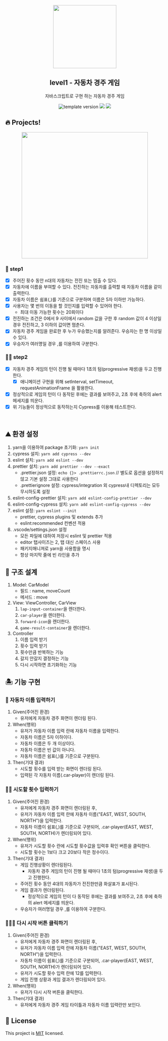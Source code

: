 <p align="middle" >
  <img width="200px;" src="https://user-images.githubusercontent.com/50367798/106415730-2645a280-6493-11eb-876c-ef7172652261.png"/>
</p>
<h2 align="middle">level1 - 자동차 경주 게임</h2>
<p align="middle">자바스크립트로 구현 하는 자동차 경주 게임</p>
<p align="middle">
<img src="https://img.shields.io/badge/version-1.0.0-blue?style=flat-square" alt="template version"/>
<img src="https://img.shields.io/badge/language-html-blue.svg?style=flat-square"/>
<a href="https://github.com/daybrush/moveable/blob/master/LICENSE" target="_blank">
  <img src="https://img.shields.io/github/license/daybrush/moveable.svg?style=flat-square&label=license&color=08CE5D"/>
  </a>
</p>

## 🔥 Projects!

<p align="middle">
  <img width="400" src="https://techcourse-storage.s3.ap-northeast-2.amazonaws.com/7c76e809d82a4a3aa0fd78a86be25427">
</p>

### 🎯 step1

- [x] 주어진 횟수 동안 n대의 자동차는 전진 또는 멈출 수 있다.
- [x] 자동차에 이름을 부여할 수 있다. 전진하는 자동차를 출력할 때 자동차 이름을 같이 출력한다.
- [x] 자동차 이름은 쉼표(,)를 기준으로 구분하며 이름은 5자 이하만 가능하다.
- [x] 사용자는 몇 번의 이동을 할 것인지를 입력할 수 있어야 한다.
  - 최대 이동 가능한 횟수는 20회이다
- [x] 전진하는 조건은 0에서 9 사이에서 random 값을 구한 후 random 값이 4 이상일 경우 전진하고, 3 이하의 값이면 멈춘다.
- [x] 자동차 경주 게임을 완료한 후 누가 우승했는지를 알려준다. 우승자는 한 명 이상일 수 있다.
- [x] 우승자가 여러명일 경우 ,를 이용하여 구분한다.

### 🎯🎯 step2

- [x] 자동차 경주 게임의 턴이 진행 될 때마다 1초의 텀(progressive 재생)을 두고 진행한다.
  - [x] 애니메이션 구현을 위해 setInterval, setTimeout, requestAnimationFrame 을 활용한다.
- [x] 정상적으로 게임의 턴이 다 동작된 후에는 결과를 보여주고, 2초 후에 축하의 alert 메세지를 띄운다.
- [x] 위 기능들이 정상적으로 동작하는지 Cypress를 이용해 테스트한다.

<br>

## ⛰️ 환경 설정

1. yarn을 이용하여 package 초기화: `yarn init`
2. cypress 설치: `yarn add cypress --dev`
3. eslint 설치: `yarn add eslint --dev`
4. prettier 설치: `yarn add prettier --dev --exact`
   - .prettier.json 설정: `echo {}> .prettierrc.json` // 별도로 옵션을 설정하지 않고 기본 설정 그대로 사용한다
   - .prettierignore 설정: cypress/integration 외 cypress내 디렉토리는 모두 무시하도록 설정
5. eslint-config-prettier 설치: `yarn add eslint-config-prettier --dev`
6. eslint-config-cypress 설치: `yarn add eslint-config-cypress --dev`
7. eslint 설정: `yarn eslint --init`
   - prettier, cypress plugins 및 extends 추가
   - eslint:recommended 컨벤션 적용
8. .vscode/settings.json 설정
   - 모든 파일에 대하여 저장시 eslint 및 prettier 적용
   - editor 탭사이즈는 2, 탭 대신 스페이스 사용
   - 패키지매니져로 yarn을 사용함을 명시
   - 항상 마지막 줄에 빈 라인을 추가

## 🌋 구조 설계

1. Model: CarModel
   - 필드 : name, moveCount
   - 메서드 : move
2. View: ViewController, CarView
   1. `lap-input-container`을 렌더한다.
   2. `car-player`을 렌더한다.
   3. `forward-icon`을 렌더한다.
   4. `game-result-container`을 렌더한다.
3. Controller
   1. 이름 입력 받기
   2. 횟수 입력 받기
   3. 횟수만큼 반복하는 기능
   4. 갈지 안갈지 결정하는 기능
   5. 다시 시작하면 초기화하는 기능

## 🏝️ 기능 구현

### 🏰 자동차 이름 입력하기

1. Given(주어진 환경)
   - 유저에게 자동차 경주 화면이 렌더링 된다.
2. When(행위)
   - 유저가 자동차 이름 입력 란에 자동차 이름을 입력한다.
   - 자동차 이름은 5자 이하이다.
   - 자동차 이름은 두 개 이상이다.
   - 자동차 이름은 빈 값이 아니다.
   - 자동차 이름은 쉼표(,)를 기준으로 구분된다.
3. Then(기대 결과)
   - 시도할 횟수를 입력 받는 화면이 렌더링 된다.
   - 입력된 각 자동차 이름(.car-player)이 렌더링 된다.

### 🏰🏰 시도할 횟수 입력하기

1. Given(주어진 환경)
   - 유저에게 자동차 경주 화면이 렌더링된 후,
   - 유저가 자동차 이름 입력 란에 자동차 이름("EAST, WEST, SOUTH, NORTH")을 입력한다.
   - 자동차 이름이 쉼표(,)를 기준으로 구분되어, .car-player(EAST, WEST, SOUTH, NORTH)가 렌더링되어 있다.
2. When(행위)
   - 유저가 시도할 횟수 란에 시도할 횟수값을 입력후 확인 버튼을 클릭한다.
   - 시도할 횟수는 1보다 크고 20보다 작은 정수이다.
3. Then(기대 결과)
   - 게임 진행상황이 렌더링된다.
     - 자동차 경주 게임의 턴이 진행 될 때마다 1초의 텀(progressive 재생)을 두고 진행한다.
   - 주어진 횟수 동안 4대의 자동차가 전진한만큼 화살표가 표시된다.
   - 게임 결과가 렌더링된다.
     - 정상적으로 게임의 턴이 다 동작된 후에는 결과를 보여주고, 2초 후에 축하의 alert 메세지를 띄운다.
   - 우승자가 여러명일 경우 ,를 이용하여 구분한다.

### 🏰🏰🏰 다시 시작 버튼 클릭하기

1. Given(주어진 환경)
   - 유저에게 자동차 경주 화면이 렌더링된 후,
   - 유저가 자동차 이름 입력 란에 자동차 이름("EAST, WEST, SOUTH, NORTH")을 입력한다.
   - 자동차 이름이 쉼표(,)를 기준으로 구분되어, .car-player(EAST, WEST, SOUTH, NORTH)가 렌더링되어 있다.
   - 유저가 시도할 횟수 입력 란에 12를 입력한다.
   - 게임 진행 상황과 게임 결과가 렌더링되어 있다.
2. When(행위)
   - 유저가 다시 시작 버튼을 클릭한다.
3. Then(기대 결과)
   - 유저에게 자동차 경주 게임 타이틀과 자동차 이름 입력란만 보인다.

## 📝 License

This project is [MIT](https://github.com/woowacourse/javascript-racingcar/blob/main/LICENSE) licensed.
